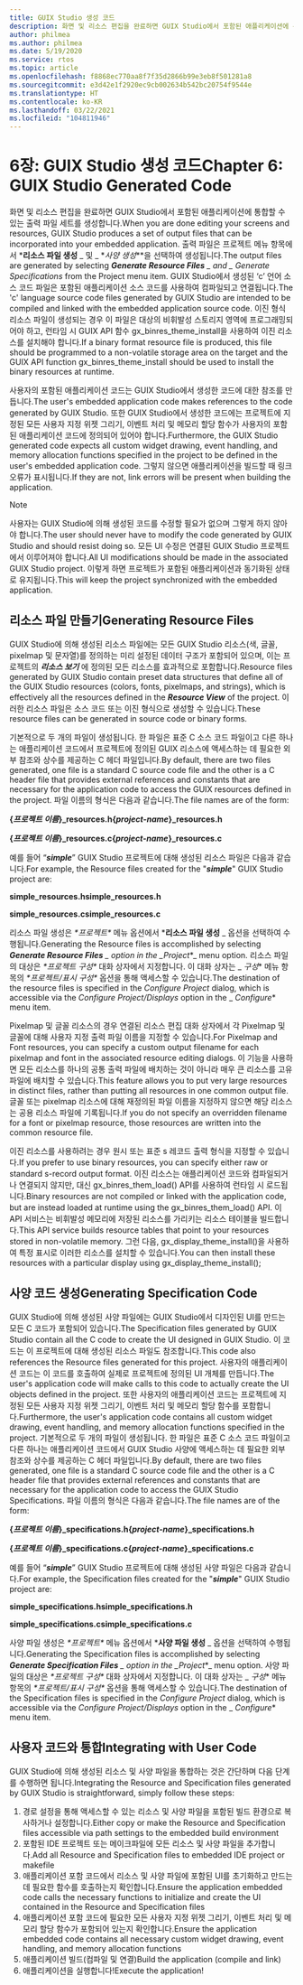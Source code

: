 ```yaml
---
title: GUIX Studio 생성 코드
description: 화면 및 리소스 편집을 완료하면 GUIX Studio에서 포함된 애플리케이션에 통합할 수 있는 출력 파일 세트를 생성합니다.
author: philmea
ms.author: philmea
ms.date: 5/19/2020
ms.service: rtos
ms.topic: article
ms.openlocfilehash: f8868ec770aa8f7f35d2866b99e3eb8f501281a8
ms.sourcegitcommit: e3d42e1f2920ec9cb002634b542bc20754f9544e
ms.translationtype: HT
ms.contentlocale: ko-KR
ms.lasthandoff: 03/22/2021
ms.locfileid: "104811946"
---
```

# <a name="chapter-6-guix-studio-generated-code"></a><span data-ttu-id="d81b1-103">6장: GUIX Studio 생성 코드</span><span class="sxs-lookup"><span data-stu-id="d81b1-103">Chapter 6: GUIX Studio Generated Code</span></span>

<span data-ttu-id="d81b1-104">화면 및 리소스 편집을 완료하면 GUIX Studio에서 포함된 애플리케이션에 통합할 수 있는 출력 파일 세트를 생성합니다.</span><span class="sxs-lookup"><span data-stu-id="d81b1-104">When you are done editing your screens and resources, GUIX Studio produces a set of output files that can be incorporated into your embedded application.</span></span> <span data-ttu-id="d81b1-105">출력 파일은 프로젝트 메뉴 항목에서 \***리소스 파일 생성** _ 및 _ \*_사양 생성_\*\*을 선택하여 생성됩니다.</span><span class="sxs-lookup"><span data-stu-id="d81b1-105">The output files are generated by selecting ***Generate Resource Files** _ and _ *_Generate Specifications_** from the Project menu item.</span></span> <span data-ttu-id="d81b1-106">GUIX Studio에서 생성된 ‘c’ 언어 소스 코드 파일은 포함된 애플리케이션 소스 코드를 사용하여 컴파일되고 연결됩니다.</span><span class="sxs-lookup"><span data-stu-id="d81b1-106">The 'c' language source code files generated by GUIX Studio are intended to be compiled and linked with the embedded application source code.</span></span> <span data-ttu-id="d81b1-107">이진 형식 리소스 파일이 생성되는 경우 이 파일은 대상의 비휘발성 스토리지 영역에 프로그래밍되어야 하고, 런타임 시 GUIX API 함수 gx_binres_theme_install을 사용하여 이진 리소스를 설치해야 합니다.</span><span class="sxs-lookup"><span data-stu-id="d81b1-107">If a binary format resource file is produced, this file should be programmed to a non-volatile storage area on the target and the GUIX API function gx_binres_theme_install should be used to install the binary resources at runtime.</span></span>

<span data-ttu-id="d81b1-108">사용자의 포함된 애플리케이션 코드는 GUIX Studio에서 생성한 코드에 대한 참조를 만듭니다.</span><span class="sxs-lookup"><span data-stu-id="d81b1-108">The user's embedded application code makes references to the code generated by GUIX Studio.</span></span> <span data-ttu-id="d81b1-109">또한 GUIX Studio에서 생성한 코드에는 프로젝트에 지정된 모든 사용자 지정 위젯 그리기, 이벤트 처리 및 메모리 할당 함수가 사용자의 포함된 애플리케이션 코드에 정의되어 있어야 합니다.</span><span class="sxs-lookup"><span data-stu-id="d81b1-109">Furthermore, the GUIX Studio generated code expects all custom widget drawing, event handling, and memory allocation functions specified in the project to be defined in the user's embedded application code.</span></span> <span data-ttu-id="d81b1-110">그렇지 않으면 애플리케이션을 빌드할 때 링크 오류가 표시됩니다.</span><span class="sxs-lookup"><span data-stu-id="d81b1-110">If they are not, link errors will be present when building the application.</span></span>

> [!NOTE]
> <span data-ttu-id="d81b1-111">사용자는 GUIX Studio에 의해 생성된 코드를 수정할 필요가 없으며 그렇게 하지 않아야 합니다.</span><span class="sxs-lookup"><span data-stu-id="d81b1-111">The user should never have to modify the code generated by GUIX Studio and should resist doing so.</span></span> <span data-ttu-id="d81b1-112">모든 UI 수정은 연결된 GUIX Studio 프로젝트에서 이루어져야 합니다.</span><span class="sxs-lookup"><span data-stu-id="d81b1-112">All UI modifications should be made in the associated GUIX Studio project.</span></span> <span data-ttu-id="d81b1-113">이렇게 하면 프로젝트가 포함된 애플리케이션과 동기화된 상태로 유지됩니다.</span><span class="sxs-lookup"><span data-stu-id="d81b1-113">This will keep the project synchronized with the embedded application.</span></span>

## <a name="generating-resource-files"></a><span data-ttu-id="d81b1-114">리소스 파일 만들기</span><span class="sxs-lookup"><span data-stu-id="d81b1-114">Generating Resource Files</span></span>

<span data-ttu-id="d81b1-115">GUIX Studio에 의해 생성된 리소스 파일에는 모든 GUIX Studio 리소스(색, 글꼴, pixelmap 및 문자열)를 정의하는 미리 설정된 데이터 구조가 포함되어 있으며, 이는 프로젝트의 ***리소스 보기*** 에 정의된 모든 리소스를 효과적으로 포함합니다.</span><span class="sxs-lookup"><span data-stu-id="d81b1-115">Resource files generated by GUIX Studio contain preset data structures that define all of the GUIX Studio resources (colors, fonts, pixelmaps, and strings), which is effectively all the resources defined in the ***Resource View*** of the project.</span></span> <span data-ttu-id="d81b1-116">이러한 리소스 파일은 소스 코드 또는 이진 형식으로 생성할 수 있습니다.</span><span class="sxs-lookup"><span data-stu-id="d81b1-116">These resource files can be generated in source code or binary forms.</span></span>

<span data-ttu-id="d81b1-117">기본적으로 두 개의 파일이 생성됩니다. 한 파일은 표준 C 소스 코드 파일이고 다른 하나는 애플리케이션 코드에서 프로젝트에 정의된 GUIX 리소스에 액세스하는 데 필요한 외부 참조와 상수를 제공하는 C 헤더 파일입니다.</span><span class="sxs-lookup"><span data-stu-id="d81b1-117">By default, there are two files generated, one file is a standard C source code file and the other is a C header file that provides external references and constants that are necessary for the application code to access the GUIX resources defined in the project.</span></span> <span data-ttu-id="d81b1-118">파일 이름의 형식은 다음과 같습니다.</span><span class="sxs-lookup"><span data-stu-id="d81b1-118">The file names are of the form:</span></span>

<span data-ttu-id="d81b1-119">**{*프로젝트 이름*}_resources.h**</span><span class="sxs-lookup"><span data-stu-id="d81b1-119">**{*project-name*}_resources.h**</span></span>

<span data-ttu-id="d81b1-120">**{*프로젝트 이름*}_resources.c**</span><span class="sxs-lookup"><span data-stu-id="d81b1-120">**{*project-name*}_resources.c**</span></span>

<span data-ttu-id="d81b1-121">예를 들어 “***simple***” GUIX Studio 프로젝트에 대해 생성된 리소스 파일은 다음과 같습니다.</span><span class="sxs-lookup"><span data-stu-id="d81b1-121">For example, the Resource files created for the "***simple***" GUIX Studio project are:</span></span>

<span data-ttu-id="d81b1-122">**simple_resources.h**</span><span class="sxs-lookup"><span data-stu-id="d81b1-122">**simple_resources.h**</span></span>

<span data-ttu-id="d81b1-123">**simple_resources.c**</span><span class="sxs-lookup"><span data-stu-id="d81b1-123">**simple_resources.c**</span></span>

<span data-ttu-id="d81b1-124">리소스 파일 생성은 _\*_프로젝트_\*_ 메뉴 옵션에서 \***리소스 파일 생성** _ 옵션을 선택하여 수행됩니다.</span><span class="sxs-lookup"><span data-stu-id="d81b1-124">Generating the Resource files is accomplished by selecting ***Generate Resource Files** _ option in the _*_Project_\*_ menu option.</span></span> <span data-ttu-id="d81b1-125">리소스 파일의 대상은 _\*_프로젝트 구성_\*_ 대화 상자에서 지정합니다. 이 대화 상자는 _ *_구성_*\* 메뉴 항목의 _\*_프로젝트/표시 구성_\*_ 옵션을 통해 액세스할 수 있습니다.</span><span class="sxs-lookup"><span data-stu-id="d81b1-125">The destination of the resource files is specified in the _*_Configure Project_*_ dialog, which is accessible via the _*_Configure Project/Displays_*_ option in the _ *_Configure_*\* menu item.</span></span>

<span data-ttu-id="d81b1-126">Pixelmap 및 글꼴 리소스의 경우 연결된 리소스 편집 대화 상자에서 각 Pixelmap 및 글꼴에 대해 사용자 지정 출력 파일 이름을 지정할 수 있습니다.</span><span class="sxs-lookup"><span data-stu-id="d81b1-126">For Pixelmap and Font resources, you can specify a custom output filename for each pixelmap and font in the associated resource editing dialogs.</span></span> <span data-ttu-id="d81b1-127">이 기능을 사용하면 모든 리소스를 하나의 공통 출력 파일에 배치하는 것이 아니라 매우 큰 리소스를 고유 파일에 배치할 수 있습니다.</span><span class="sxs-lookup"><span data-stu-id="d81b1-127">This feature allows you to put very large resources in distinct files, rather than putting all resources in one common output file.</span></span> <span data-ttu-id="d81b1-128">글꼴 또는 pixelmap 리소스에 대해 재정의된 파일 이름을 지정하지 않으면 해당 리소스는 공용 리소스 파일에 기록됩니다.</span><span class="sxs-lookup"><span data-stu-id="d81b1-128">If you do not specify an overridden filename for a font or pixelmap resource, those resources are written into the common resource file.</span></span>

<span data-ttu-id="d81b1-129">이진 리소스를 사용하려는 경우 원시 또는 표준 s 레코드 출력 형식을 지정할 수 있습니다.</span><span class="sxs-lookup"><span data-stu-id="d81b1-129">If you prefer to use binary resources, you can specify either raw or standard s-record output format.</span></span> <span data-ttu-id="d81b1-130">이진 리소스는 애플리케이션 코드와 컴파일되거나 연결되지 않지만, 대신 gx_binres_them_load() API를 사용하여 런타임 시 로드됩니다.</span><span class="sxs-lookup"><span data-stu-id="d81b1-130">Binary resources are not compiled or linked with the application code, but are instead loaded at runtime using the gx_binres_them_load() API.</span></span> <span data-ttu-id="d81b1-131">이 API 서비스는 비휘발성 메모리에 저장된 리소스를 가리키는 리소스 테이블을 빌드합니다.</span><span class="sxs-lookup"><span data-stu-id="d81b1-131">This API service builds resource tables that point to your resources stored in non-volatile memory.</span></span> <span data-ttu-id="d81b1-132">그런 다음, gx_display_theme_install()을 사용하여 특정 표시로 이러한 리소스를 설치할 수 있습니다.</span><span class="sxs-lookup"><span data-stu-id="d81b1-132">You can then install these resources with a particular display using gx_display_theme_install();</span></span>

## <a name="generating-specification-code"></a><span data-ttu-id="d81b1-133">사양 코드 생성</span><span class="sxs-lookup"><span data-stu-id="d81b1-133">Generating Specification Code</span></span>

<span data-ttu-id="d81b1-134">GUIX Studio에 의해 생성된 사양 파일에는 GUIX Studio에서 디자인된 UI를 만드는 모든 C 코드가 포함되어 있습니다.</span><span class="sxs-lookup"><span data-stu-id="d81b1-134">The Specification files generated by GUIX Studio contain all the C code to create the UI designed in GUIX Studio.</span></span> <span data-ttu-id="d81b1-135">이 코드는 이 프로젝트에 대해 생성된 리소스 파일도 참조합니다.</span><span class="sxs-lookup"><span data-stu-id="d81b1-135">This code also references the Resource files generated for this project.</span></span> <span data-ttu-id="d81b1-136">사용자의 애플리케이션 코드는 이 코드를 호출하여 실제로 프로젝트에 정의된 UI 개체를 만듭니다.</span><span class="sxs-lookup"><span data-stu-id="d81b1-136">The user's application code will make calls to this code to actually create the UI objects defined in the project.</span></span> <span data-ttu-id="d81b1-137">또한 사용자의 애플리케이션 코드는 프로젝트에 지정된 모든 사용자 지정 위젯 그리기, 이벤트 처리 및 메모리 할당 함수를 포함합니다.</span><span class="sxs-lookup"><span data-stu-id="d81b1-137">Furthermore, the user's application code contains all custom widget drawing, event handling, and memory allocation functions specified in the project.</span></span> <span data-ttu-id="d81b1-138">기본적으로 두 개의 파일이 생성됩니다. 한 파일은 표준 C 소스 코드 파일이고 다른 하나는 애플리케이션 코드에서 GUIX Studio 사양에 액세스하는 데 필요한 외부 참조와 상수를 제공하는 C 헤더 파일입니다.</span><span class="sxs-lookup"><span data-stu-id="d81b1-138">By default, there are two files generated, one file is a standard C source code file and the other is a C header file that provides external references and constants that are necessary for the application code to access the GUIX Studio Specifications.</span></span> <span data-ttu-id="d81b1-139">파일 이름의 형식은 다음과 같습니다.</span><span class="sxs-lookup"><span data-stu-id="d81b1-139">The file names are of the form:</span></span>

<span data-ttu-id="d81b1-140">**{*프로젝트 이름*}_specifications.h**</span><span class="sxs-lookup"><span data-stu-id="d81b1-140">**{*project-name*}_specifications.h**</span></span>

<span data-ttu-id="d81b1-141">**{*프로젝트 이름*}_specifications.c**</span><span class="sxs-lookup"><span data-stu-id="d81b1-141">**{*project-name*}_specifications.c**</span></span>

<span data-ttu-id="d81b1-142">예를 들어 “***simple***” GUIX Studio 프로젝트에 대해 생성된 사양 파일은 다음과 같습니다.</span><span class="sxs-lookup"><span data-stu-id="d81b1-142">For example, the Specification files created for the "***simple***" GUIX Studio project are:</span></span>

<span data-ttu-id="d81b1-143">**simple_specifications.h**</span><span class="sxs-lookup"><span data-stu-id="d81b1-143">**simple_specifications.h**</span></span>

<span data-ttu-id="d81b1-144">**simple_specifications.c**</span><span class="sxs-lookup"><span data-stu-id="d81b1-144">**simple_specifications.c**</span></span>

<span data-ttu-id="d81b1-145">사양 파일 생성은 _\*_프로젝트_\*_ 메뉴 옵션에서 \***사양 파일 생성** _ 옵션을 선택하여 수행됩니다.</span><span class="sxs-lookup"><span data-stu-id="d81b1-145">Generating the Specification files is accomplished by selecting ***Generate Specification Files** _ option in the _*_Project_\*_ menu option.</span></span> <span data-ttu-id="d81b1-146">사양 파일의 대상은 _\*_프로젝트 구성_\*_ 대화 상자에서 지정합니다. 이 대화 상자는 _ *_구성_*\* 메뉴 항목의 _\*_프로젝트/표시 구성_\*_ 옵션을 통해 액세스할 수 있습니다.</span><span class="sxs-lookup"><span data-stu-id="d81b1-146">The destination of the Specification files is specified in the _*_Configure Project_*_ dialog, which is accessible via the _*_Configure Project/Displays_*_ option in the _ *_Configure_*\* menu item.</span></span>

## <a name="integrating-with-user-code"></a><span data-ttu-id="d81b1-147">사용자 코드와 통합</span><span class="sxs-lookup"><span data-stu-id="d81b1-147">Integrating with User Code</span></span>

<span data-ttu-id="d81b1-148">GUIX Studio에 의해 생성된 리소스 및 사양 파일을 통합하는 것은 간단하며 다음 단계를 수행하면 됩니다.</span><span class="sxs-lookup"><span data-stu-id="d81b1-148">Integrating the Resource and Specification files generated by GUIX Studio is straightforward, simply follow these steps:</span></span>

1. <span data-ttu-id="d81b1-149">경로 설정을 통해 액세스할 수 있는 리소스 및 사양 파일을 포함된 빌드 환경으로 복사하거나 설정합니다.</span><span class="sxs-lookup"><span data-stu-id="d81b1-149">Either copy or make the Resource and Specification files accessible via path settings to the embedded build environment</span></span>
2. <span data-ttu-id="d81b1-150">포함된 IDE 프로젝트 또는 메이크파일에 모든 리소스 및 사양 파일을 추가합니다.</span><span class="sxs-lookup"><span data-stu-id="d81b1-150">Add all Resource and Specification files to embedded IDE project or makefile</span></span>
3. <span data-ttu-id="d81b1-151">애플리케이션 포함 코드에서 리소스 및 사양 파일에 포함된 UI를 초기화하고 만드는 데 필요한 함수를 호출하는지 확인합니다.</span><span class="sxs-lookup"><span data-stu-id="d81b1-151">Ensure the application embedded code calls the necessary functions to initialize and create the UI contained in the Resource and Specification files</span></span>
4. <span data-ttu-id="d81b1-152">애플리케이션 포함 코드에 필요한 모든 사용자 지정 위젯 그리기, 이벤트 처리 및 메모리 할당 함수가 포함되어 있는지 확인합니다.</span><span class="sxs-lookup"><span data-stu-id="d81b1-152">Ensure the application embedded code contains all necessary custom widget drawing, event handling, and memory allocation functions</span></span>
5. <span data-ttu-id="d81b1-153">애플리케이션 빌드(컴파일 및 연결)</span><span class="sxs-lookup"><span data-stu-id="d81b1-153">Build the application (compile and link)</span></span>
6. <span data-ttu-id="d81b1-154">애플리케이션을 실행합니다!</span><span class="sxs-lookup"><span data-stu-id="d81b1-154">Execute the application!</span></span>